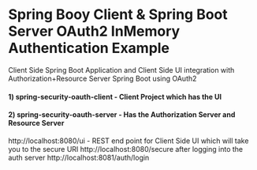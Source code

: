 # Spring Booy Client & Spring Boot Server OAuth2 InMemory Authentication Example
Client Side Spring Boot Application and Client Side UI integration with Authorization+Resource Server Spring Boot using OAuth2


#### 1) spring-security-oauth-client - Client Project which has the UI
#### 2) spring-security-oauth-server - Has the Authorization Server and Resource Server

http://localhost:8080/ui - REST end point for Client Side UI which will take you to the secure URI http://localhost:8080/secure after logging into the auth server http://localhost:8081/auth/login
